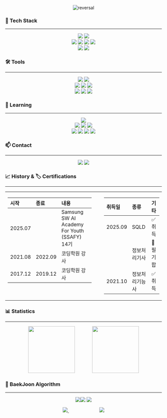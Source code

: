 <p align="center">
  <img src="https://capsule-render.vercel.app/api?type=rect&text=CodeLian&fontAlign=30&fontSize=30&desc=A%20developer%20who%20learns%20and%20grows.&descAlign=60&descAlignY=50&theme=cobalt" alt="reversal"/>
</p>


### 📌 Tech Stack
---
<p align="center">
  <img src="https://img.shields.io/badge/node.js-6DA55F?style=for-the-badge&logo=node.js&logoColor=white"> <!-- Node.js-->
  <img src="https://img.shields.io/badge/vuejs-%2335495e.svg?style=for-the-badge&logo=vuedotjs&logoColor=%234FC08D"> <!-- Vue.js-->
  <br>
  <img src="https://img.shields.io/badge/html5-%23E34F26.svg?style=for-the-badge&logo=html5&logoColor=white"> <!-- HTML-->
  <img src="https://img.shields.io/badge/java-%23ED8B00.svg?style=for-the-badge&logo=openjdk&logoColor=white"> <!-- 자바-->
  <img src="https://img.shields.io/badge/python-3670A0?style=for-the-badge&logo=python&logoColor=ffdd54"> <!-- Python-->
  <img src="https://img.shields.io/badge/javascript-%23323330.svg?style=for-the-badge&logo=javascript&logoColor=%23F7DF1E"> <!-- 자바스크립트-->
  <br>
  <img src="https://img.shields.io/badge/mysql-4479A1.svg?style=for-the-badge&logo=mysql&logoColor=white"> <!-- MySQL-->
  <img src="https://img.shields.io/badge/sqlite-%2307405e.svg?style=for-the-badge&logo=sqlite&logoColor=white"> <!-- SQLLite-->
</p>


### 🛠 Tools
---
<p align="center">
  <img src="https://img.shields.io/badge/Notion-%23000000.svg?style=for-the-badge&logo=notion&logoColor=white"> <!-- 노션 -->
  <img src="https://img.shields.io/badge/Slack-4A154B?style=for-the-badge&logo=slack&logoColor=white"> <!-- slack-->
  <br>
  <img src="https://img.shields.io/badge/git-%23F05033.svg?style=for-the-badge&logo=git&logoColor=white"> <!-- git-->
  <img src="https://img.shields.io/badge/github-%23121011.svg?style=for-the-badge&logo=github&logoColor=white"> <!-- github-->
  <img src="https://img.shields.io/badge/docker-%230db7ed.svg?style=for-the-badge&logo=docker&logoColor=white"> <!-- docker-->
  <br>
  <img src="https://img.shields.io/badge/IntelliJIDEA-000000.svg?style=for-the-badge&logo=intellij-idea&logoColor=white"> <!-- IntelliJ -->
  <img src="https://img.shields.io/badge/Visual%20Studio%20Code-0078d7.svg?style=for-the-badge&logo=visual-studio-code&logoColor=white"> <!-- VSCode -->
  <img src="https://img.shields.io/badge/Eclipse-FE7A16.svg?style=for-the-badge&logo=Eclipse&logoColor=white"> <!-- Eclipse  -->
</p>


### 🌱 Learning
---
<p align="center">
  <img src="https://img.shields.io/badge/spring-%236DB33F.svg?style=for-the-badge&logo=spring&logoColor=white"> <!-- Spring -->
  <br>
  <img src="https://img.shields.io/badge/MongoDB-%234ea94b.svg?style=for-the-badge&logo=mongodb&logoColor=white"> <!-- MongoDB -->
  <img src="https://img.shields.io/badge/redis-%23DD0031.svg?style=for-the-badge&logo=redis&logoColor=white"> <!-- Redis -->
  <img src="https://img.shields.io/badge/postgres-%23316192.svg?style=for-the-badge&logo=postgresql&logoColor=white"> <!-- Postgres -->
  <br>
  <img src="https://img.shields.io/badge/AWS-%23FF9900.svg?style=for-the-badge&logo=amazon-aws&logoColor=white"> <!-- AWS -->
  <img src="https://img.shields.io/badge/jira-%230A0FFF.svg?style=for-the-badge&logo=jira&logoColor=white"> <!-- Jira -->
  <img src="https://img.shields.io/badge/jenkins-%232C5263.svg?style=for-the-badge&logo=jenkins&logoColor=white"> <!-- Jenkins -->
  <img src="https://img.shields.io/badge/kubernetes-%23326ce5.svg?style=for-the-badge&logo=kubernetes&logoColor=white"> <!-- Kubernetes -->
</p>


### 📫 Contact
---
<p align="center">
  <a href="mailto:dev_codelian@naver.com" style="text-decoration: none;">
    <img src="https://img.shields.io/badge/NAVER-03C75A?style=for-the-badge&logo=naver&logoColor=white"> <!-- 네이버 메일 -->
  </a>
  <a href="https://github.com/psmoon7304" style="text-decoration: none;">
    <img src="https://img.shields.io/badge/github-%23121011.svg?style=for-the-badge&logo=github&logoColor=white"> <!-- 깃허브 연결 -->
  </a>
</p>


### 📈 History & 🏷 Certifications
---

<div align="center">
  <table style="border: none; border-collapse: collapse;">
    <tr>
      <td valign="top" style="padding-right: 20px;">


| 시작 | 종료 | 내용 |
|:---|:---|:---|
| 2025.07 | | Samsung SW AI Academy For Youth (SSAFY) 14기 |
| 2021.08 | 2022.09 | 코딩학원 강사 |
| 2017.12 | 2019.12 | 코딩학원 강사 |

</td>
<td valign="top" style="padding-left: 20px;">

| 취득일 | 종류 | 기타 |
|:---|:---|:---|
| 2025.09 | SQLD | ✅취득 |
|  | 정보처리기사 | 🚧필기 합 |
| 2021.10 | 정보처리기능사 | ✅취득 |

</td>
    </tr>
  </table>
</div>


### 📊 Statistics
---
<p align="center">
  <img src="https://github-readme-stats.vercel.app/api?username=psmoon7304&show_icons=true&theme=ambient_gradient" height="150"/>
  &nbsp;&nbsp;&nbsp;&nbsp;&nbsp;&nbsp;&nbsp;&nbsp;&nbsp;&nbsp;&nbsp;&nbsp;
  <img src="https://github-readme-stats.vercel.app/api/top-langs/?username=anuraghazra&layout=compact&theme=ambient_gradient" height="150"/>
</p>


### 📖 BaekJoon Algorithm
---
<p align="center">
  <img src="https://img.shields.io/badge/Problem Solving Languages-%23121011?style=for-the-badge"><img src="https://img.shields.io/badge/java-%23ED8B00.svg?style=for-the-badge&logo=openjdk&logoColor=white">
  <img src="https://topsolved.mayonedev.com/api/boj?handle=dev_codelian&row=25&base_color=default">
</p>

<p align="center">
  <a href="https://solved.ac/dev_codelian">
      <img src="http://mazassumnida.wtf/api/v2/generate_badge?boj=dev_codelian"/>
  </a>
  &nbsp;&nbsp;&nbsp;&nbsp;&nbsp;&nbsp;&nbsp;&nbsp;&nbsp;&nbsp;&nbsp;&nbsp;&nbsp;&nbsp;&nbsp;&nbsp;&nbsp;&nbsp;&nbsp;&nbsp;&nbsp;&nbsp;&nbsp;&nbsp;
  <img src="http://mazandi.herokuapp.com/api?handle=dev_codelian&theme=cold"/>
</p>
